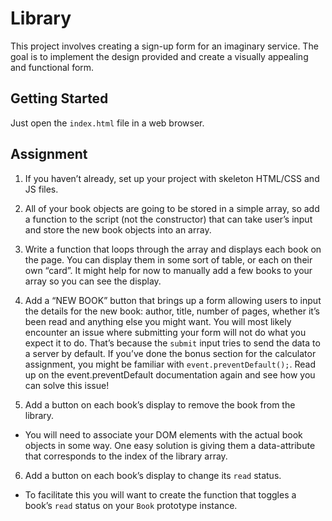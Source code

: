 # Library

This project involves creating a sign-up form for an imaginary service. The goal is to implement the design provided and create a visually appealing and functional form.

## Getting Started
Just open the `index.html` file in a web browser.

## Assignment
1. If you haven’t already, set up your project with skeleton HTML/CSS and JS files.

2. All of your book objects are going to be stored in a simple array, so add a function to the script (not the constructor) that can take user’s input and store the new book objects into an array.

3. Write a function that loops through the array and displays each book on the page. You can display them in some sort of table, or each on their own “card”. It might help for now to manually add a few books to your array so you can see the display.
   
4. Add a “NEW BOOK” button that brings up a form allowing users to input the details for the new book: author, title, number of pages, whether it’s been read and anything else you might want. You will most likely encounter an issue where submitting your form will not do what you expect it to do. That’s because the `submit` input tries to send the data to a server by default. If you’ve done the bonus section for the calculator assignment, you might be familiar with `event.preventDefault();`. Read up on the event.preventDefault documentation again and see how you can solve this issue!

5. Add a button on each book’s display to remove the book from the library.
 - You will need to associate your DOM elements with the actual book objects in some way. One easy solution is giving them a data-attribute that corresponds to the index of the library array.

6. Add a button on each book’s display to change its `read` status.
 - To facilitate this you will want to create the function that toggles a book’s `read` status on your `Book` prototype instance.
